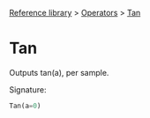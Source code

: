 [Reference library](../index.md) > [Operators](index.md) > [Tan](tan.md)

# Tan

Outputs tan(a), per sample.

Signature:
```python
Tan(a=0)
```
